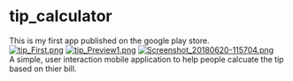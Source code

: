 # tip_calculator
This is my first app published on the google play store.\
[![tip_First.png](https://s15.postimg.cc/9j3r66q3v/tip_First.png)](https://postimg.cc/image/v5irn7oo7/)
[![tip_Preview1.png](https://s15.postimg.cc/a4sq29y0r/tip_Preview1.png)](https://postimg.cc/image/q31fses8n/)
[![Screenshot_20180620-115704.png](https://s15.postimg.cc/pdinfxp3f/Screenshot_20180620-115704.png)](https://postimg.cc/image/in266i1xj/)\
A simple, user interaction mobile application to help people calcuate the tip based on thier bill.
